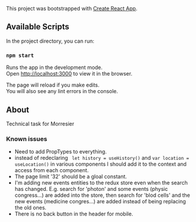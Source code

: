 This project was bootstrapped with [Create React App](https://github.com/facebook/create-react-app).

## Available Scripts

In the project directory, you can run:

### `npm start`

Runs the app in the development mode.<br />
Open [http://localhost:3000](http://localhost:3000) to view it in the browser.

The page will reload if you make edits.<br />
You will also see any lint errors in the console.


## About

Technical task for Morresier 

### Known issues
- Need to add PropTypes to everything.
- instead of redeclaring ` let history = useHistory()` and `var location = useLocation()` in various components I should add it to the context and access from each component.
- The page limit '32' should be a gloal constant.
- I'm adding new events entities to the redux store even when the search has changed. E.g. search for 'photon' and some events (physic congress...) are added into the store, then search for 'blod cells' and the new events (medicine congres...) are added instead of being replacing the old ones.
- There is no back button in the header for mobile.
